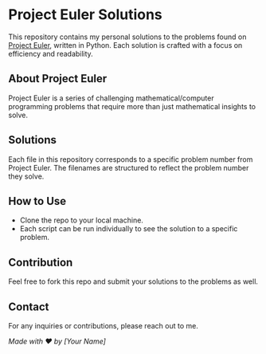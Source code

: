 # Project Euler Solutions

This repository contains my personal solutions to the problems found on [Project Euler](https://projecteuler.net/), written in Python. Each solution is crafted with a focus on efficiency and readability.

## About Project Euler
Project Euler is a series of challenging mathematical/computer programming problems that require more than just mathematical insights to solve.

## Solutions
Each file in this repository corresponds to a specific problem number from Project Euler. The filenames are structured to reflect the problem number they solve.

## How to Use
- Clone the repo to your local machine.
- Each script can be run individually to see the solution to a specific problem.

## Contribution
Feel free to fork this repo and submit your solutions to the problems as well.

## Contact
For any inquiries or contributions, please reach out to me.

_Made with ❤️ by [Your Name]_
